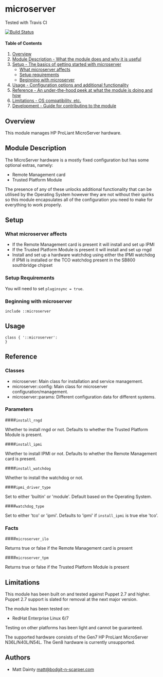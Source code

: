 # microserver

Tested with Travis CI

[![Build Status](https://travis-ci.org/bodgit/puppet-microserver.svg?branch=master)](https://travis-ci.org/bodgit/puppet-microserver)

#### Table of Contents

1. [Overview](#overview)
2. [Module Description - What the module does and why it is useful](#module-description)
3. [Setup - The basics of getting started with microserver](#setup)
    * [What microserver affects](#what-microserver-affects)
    * [Setup requirements](#setup-requirements)
    * [Beginning with microserver](#beginning-with-microserver)
4. [Usage - Configuration options and additional functionality](#usage)
5. [Reference - An under-the-hood peek at what the module is doing and how](#reference)
5. [Limitations - OS compatibility, etc.](#limitations)
6. [Development - Guide for contributing to the module](#development)

## Overview

This module manages HP ProLiant MicroServer hardware.

## Module Description

The MicroServer hardware is a mostly fixed configuration but has some optional
extras, namely:

* Remote Management card
* Trusted Platform Module

The presence of any of these unlocks additional functionality that can be
utilised by the Operating System however they are not without their quirks
so this module encapsulates all of the configuration you need to make for
everything to work properly.

## Setup

### What microserver affects

* If the Remote Management card is present it will install and set up IPMI
* If the Trusted Platform Module is present it will install and set up rngd
* Install and set up a hardware watchdog using either the IPMI watchdog if
  IPMI is installed or the TCO watchdog present in the SB800 southbridge
  chipset

### Setup Requirements

You will need to set `pluginsync = true`.

### Beginning with microserver

```puppet
include ::microserver
```

## Usage

```puppet
class { '::microserver':
}
```

## Reference

### Classes

* microserver: Main class for installation and service management.
* microserver::config: Main class for microserver configuration/management.
* microserver::params: Different configuration data for different systems.

### Parameters

####`install_rngd`

Whether to install rngd or not. Defaults to whether the Trusted Platform
Module is present.

####`install_ipmi`

Whether to install IPMI or not. Defaults to whether the Remote Management
card is present.

####`install_watchdog`

Whether to install the watchdog or not.

####`ipmi_driver_type`

Set to either 'builtin' or 'module'. Default based on the Operating System.

####`watchdog_type`

Set to either 'tco' or 'ipmi'. Defaults to 'ipmi' if `install_ipmi` is true
else 'tco'.

### Facts

####`microserver_ilo`

Returns true or false if the Remote Management card is present

####`microserver_tpm`

Returns true or false if the Trusted Platform Module is present

## Limitations

This module has been built on and tested against Puppet 2.7 and higher.
Puppet 2.7 support is slated for removal at the next major version.

The module has been tested on:

* RedHat Enterprise Linux 6/7

Testing on other platforms has been light and cannot be guaranteed.

The supported hardware consists of the Gen7 HP ProLiant MicroServer
N36L/N40L/N54L. The Gen8 hardware is currently unsupported.

## Authors

* Matt Dainty <matt@bodgit-n-scarper.com>
